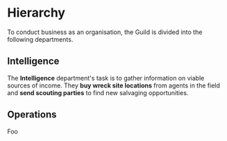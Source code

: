 # Hierarchy

To conduct business as an organisation, the Guild is divided into the following departments.

## Intelligence

The **Intelligence** department's task is to gather information on viable sources of income. They **buy wreck site locations** from agents in the field and **send scouting parties** to find new salvaging opportunities.

## Operations

Foo
